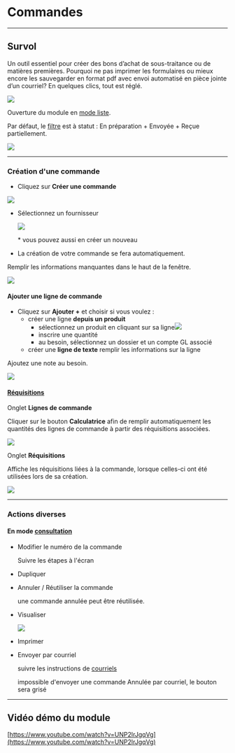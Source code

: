 # Commandes

---

## Survol

Un outil essentiel pour créer des bons d’achat de sous-traitance ou de matières premières. Pourquoi ne pas imprimer les formulaires ou mieux encore les sauvegarder en format pdf avec envoi automatisé en pièce jointe d’un courriel? En quelques clics, tout est réglé.

![](https://t9017115504.p.clickup-attachments.com/t9017115504/82179e49-adf4-4130-be15-1053ff3d9e9b/image.png)

Ouverture du module en [mode liste](../03-Fonctionnalités%20générales/02-navigation.md).

Par défaut, le [filtre](../03-Fonctionnalités%20générales/02-navigation.md#filtres-et-tris) est à statut : En préparation + Envoyée + Reçue partiellement.

![](https://t9017115504.p.clickup-attachments.com/t9017115504/5315dba1-31a4-4c26-b363-0f3370d9b662/Screenshot%202024-09-18%20at%2011.51.33%E2%80%AFAM.png)

---

### Création d'une commande

- Cliquez sur **Créer une commande**

![](https://t9017115504.p.clickup-attachments.com/t9017115504/d7904ab2-7617-4612-83c9-775a363a68df/Screenshot%202024-11-13%20at%203.28.08%E2%80%AFPM.png)

- Sélectionnez un fournisseur

  ![](https://t9017115504.p.clickup-attachments.com/t9017115504/3f392a67-b687-4a2e-8613-7666bcf4871a/image.png)

  \* vous pouvez aussi en créer un nouveau

- La création de votre commande se fera automatiquement.

Remplir les informations manquantes dans le haut de la fenêtre.

![](https://t9017115504.p.clickup-attachments.com/t9017115504/a0494564-5433-4bfc-9a5e-4831a78b6d8a/Screenshot%202024-11-13%20at%203.23.09%E2%80%AFPM.png)

#### Ajouter une ligne de commande

- Cliquez sur **Ajouter +** et choisir si vous voulez :
  - créer une ligne **depuis un produit**
    - sélectionnez un produit en cliquant sur sa ligne![](https://t9017115504.p.clickup-attachments.com/t9017115504/5ef70339-52f4-465d-882b-1cebb27cf7b5/Screenshot%202024-09-16%20at%203.39.29%E2%80%AFPM.png)
    - inscrire une quantité
    - au besoin, sélectionnez un dossier et un compte GL associé
  - créer une **ligne de texte**
    remplir les informations sur la ligne

Ajoutez une note au besoin.

![](https://t9017115504.p.clickup-attachments.com/t9017115504/25f63e52-89cc-4985-8c85-92e0a1a9e95c/Screenshot%202024-09-16%20at%203.38.59%E2%80%AFPM.png)

#### [Réquisitions](https://app.clickup.com/9017115504/v/dc/8cqcgvg-25937/8cqcgvg-29577)

Onglet **Lignes de commande**

Cliquer sur le bouton **Calculatrice** afin de remplir automatiquement les quantités des lignes de commande à partir des réquisitions associées.

![](https://t9017115504.p.clickup-attachments.com/t9017115504/f4f5adcb-e7da-42f5-a6d9-9a1a56a348d0/Screenshot%202025-04-22%20at%2010.44.59%E2%80%AFPM.png)

Onglet **Réquisitions**

Affiche les réquisitions liées à la commande, lorsque celles-ci ont été utilisées lors de sa création.

![](https://t9017115504.p.clickup-attachments.com/t9017115504/d902f219-e385-420b-b36c-c54ce2848408/Screenshot%202025-04-22%20at%2010.45.04%E2%80%AFPM.png)

---

###

### Actions diverses

[](https://app.clickup.com/9017115504/v/dc/8cqcgvg-21377/8cqcgvg-17257?block=block-dfe6c8ce-fe79-4b29-bee3-9695d2ea4ab7)

#### En mode [consultation](../03-Fonctionnalités%20générales/02-navigation.md#mode-consultation)

- Modifier le numéro de la commande

  Suivre les étapes à l'écran

- Dupliquer
- Annuler / Réutiliser la commande

  une commande annulée peut être réutilisée.

- Visualiser

  ![](https://t9017115504.p.clickup-attachments.com/t9017115504/ccb41880-515f-4c6c-a1e2-73c974ad9a7f/Screenshot%202024-09-18%20at%2011.57.20%E2%80%AFAM.png)

- Imprimer
- Envoyer par courriel

  suivre les instructions de [courriels](https://app.clickup.com/9017115504/v/dc/8cqcgvg-21377/8cqcgvg-21017?block=block-68df9872-7997-4c13-a153-8a3a0c4b2a1f)

  impossible d'envoyer une commande Annulée par courriel, le bouton sera grisé

---

## Vidéo démo du module

[https://www.youtube.com/watch?v=UNP2lrJgqVg](https://www.youtube.com/watch?v=UNP2lrJgqVg)
